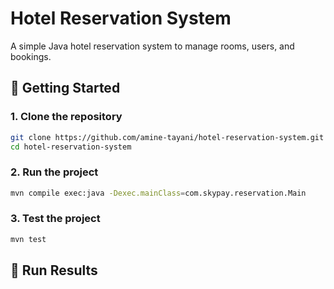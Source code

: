 # Hotel Reservation System

A simple Java hotel reservation system to manage rooms, users, and bookings.


## 🚀 Getting Started

### 1. Clone the repository

```bash
git clone https://github.com/amine-tayani/hotel-reservation-system.git
cd hotel-reservation-system
```

### 2. Run the project

```bash
mvn compile exec:java -Dexec.mainClass=com.skypay.reservation.Main
```

### 3. Test the project

```bash
mvn test
```

## 📝 Run Results

```bash


```
